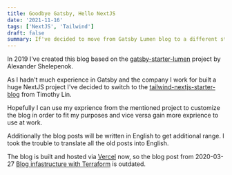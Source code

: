 ```yaml
---
title: Goodbye Gatsby, Hello NextJS
date: '2021-11-16'
tags: ['NextJS', 'Tailwind']
draft: false
summary: If've decided to move from Gatsby Lumen blog to a different starter project based on NextJS.
---
```


In 2019 I've created this blog based on the [gatsby-starter-lumen](https://github.com/alxshelepenok/gatsby-starter-lumen) project by Alexander Shelepenok.

As I hadn't much experience in Gatsby and the company I work for built a huge NextJS project I've decided to switch to the [tailwind-nextjs-starter-blog](https://github.com/timlrx/tailwind-nextjs-starter-blog) from Timothy Lin.

Hopefully I can use my exprience from the mentioned project to customize the blog in order to fit my purposes and vice versa gain more exprience to use at work.

Additionally the blog posts will be written in English to get additional range. I took the trouble to translate all the old posts into English.

The blog is built and hosted via [Vercel](https://vercel.com/) now, so the blog post from 2020-03-27 [Blog infastructure with Terraform](../blog/2020-03-27--Iac-with-Terraform) is outdated.
